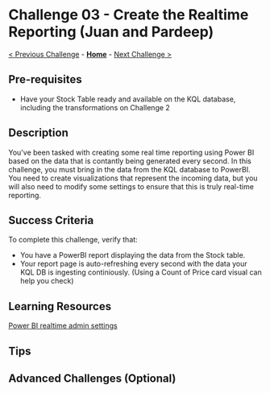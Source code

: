 <!-- REMOVE_ME # Challenge ${suffixNumber} - <Title of Challenge> (remove this from your MD files if you are writing them manually, this is for the automation script) REMOVE_ME -->

<!-- REPLACE_ME (this section will be removed by the automation script) -->
# Challenge 03 - Create the Realtime Reporting (Juan and Pardeep)
<!-- REPLACE_ME (this section will be removed by the automation script) -->

<!-- REMOVE_ME ${navigationLine} (remove this from your MD files if you are writing them manually, this is for the automation script) REMOVE_ME -->

<!-- REPLACE_ME (this section will be removed by the automation script) -->
<!-- If you are using this template manually, ensure the navigation links below are updated to link to the previous and next challenges relative to the current challenge. The "Home" link should always link to the homepage of the hack which is the README.md in the hack's parent directory. -->
[< Previous Challenge](./Challenge-X-1.md) - **[Home](../README.md)** - [Next Challenge >](./Challenge-X+1.md)
<!-- REPLACE_ME (this section will be removed by the automation script) -->


## Pre-requisites

- Have your Stock Table ready and available on the KQL database, including the transformations on Challenge 2

## Description

You've been tasked with creating some real time reporting using Power BI based on the data that is contantly being generated every second. In this challenge, you must bring in the data from the KQL database to PowerBI. You need to create visualizations that represent the incoming data, but you will also need to modify some settings to ensure that this is truly real-time reporting. 

## Success Criteria

To complete this challenge, verify that:
- You have a PowerBI report displaying the data from the Stock table.
- Your report page is auto-refreshing every second with the data your KQL DB is ingesting continiously. (Using a Count of Price card visual can help you check)

## Learning Resources
[Power BI realtime admin settings](https://learn.microsoft.com/en-us/power-bi/create-reports/desktop-automatic-page-refresh)

## Tips


## Advanced Challenges (Optional)
